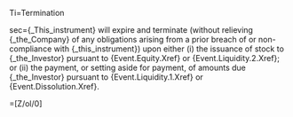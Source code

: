 Ti=Termination

sec={_This_instrument} will expire and terminate (without relieving {_the_Company} of any obligations arising from a prior breach of or non-compliance with {_this_instrument}) upon either (i) the issuance of stock to {_the_Investor} pursuant to {Event.Equity.Xref} or {Event.Liquidity.2.Xref}; or (ii) the payment, or setting aside for payment, of amounts due {_the_Investor} pursuant to {Event.Liquidity.1.Xref} or {Event.Dissolution.Xref}.

=[Z/ol/0]
